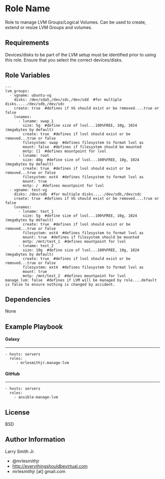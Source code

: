 Role Name
=========

Role to manage LVM Groups/Logical Volumes. Can be used to create, extend or resize LVM Groups and volumes.

Requirements
------------

Devices/disks to be part of the LVM setup must be identified prior to using this role. Ensure that you select the correct devices/disks.

Role Variables
--------------

````
---
lvm_groups:
  - vgname: ubuntu-vg
    disks: /dev/sda5,/dev/sdc,/dev/sdd  #for multiple disks...../dev/sdb,/dev/sdc
    create: true  #defines if VG should exist or be removed....true or false
    lvnames:
      - lvname: swap_1
        size: 5g  #define size of lvol...100%FREE, 10g, 1024 (megabytes by default)
        create: true  #defines if lvol should exist or be removed...true or false
        filesystem: swap  #defines filesystem to format lvol as
        mount: false  #defines if filesystem should be mounted
        mntp: []  #defines mountpoint for lvol
      - lvname: root
        size: 40g  #define size of lvol...100%FREE, 10g, 1024 (megabytes by default)
        create: true  #defines if lvol should exist or be removed...true or false
        filesystem: ext4  #defines filesystem to format lvol as
        mount: true
        mntp: /  #defines mountpoint for lvol
  - vgname: test-vg
    disks: /dev/sdb  #for multiple disks...../dev/sdb,/dev/sdc
    create: true  #defines if VG should exist or be removed....true or false
    lvnames:
      - lvname: test_1
        size: 5g  #define size of lvol...100%FREE, 10g, 1024 (megabytes by default)
        create: true  #defines if lvol should exist or be removed...true or false
        filesystem: ext4  #defines filesystem to format lvol as
        mount: true  #defines if filesystem should be mounted
        mntp: /mnt/test_1  #defines mountpoint for lvol
      - lvname: test_2
        size: 10g  #define size of lvol...100%FREE, 10g, 1024 (megabytes by default)
        create: true  #defines if lvol should exist or be removed...true or false
        filesystem: ext4  #defines filesystem to format lvol as
        mount: true
        mntp: /mnt/test_2  #defines mountpoint for lvol
manage_lvm: false  #defines if LVM will be managed by role....default is false to ensure nothing is changed by accident.
````

Dependencies
------------

None

Example Playbook
----------------

#### Galaxy
-----------
    - hosts: servers
      roles:
         - mrlesmithjr.manage-lvm
#### GitHub
-----------
    - hosts: servers
      roles:
        - ansible-manage-lvm

License
-------

BSD

Author Information
------------------

Larry Smith Jr.
- @mrlesmithjr
- http://everythingshouldbevirtual.com
- mrlesmithjr [at] gmail.com
